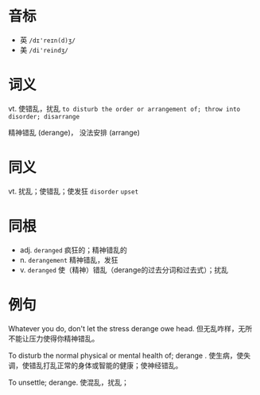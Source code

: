 # 音标

- 英 `/dɪ'reɪn(d)ʒ/`
- 美 `/di'reindʒ/`

# 词义

vt. 使错乱，扰乱
`to disturb the order or arrangement of; throw into disorder; disarrange `



精神错乱 (derange)， 没法安排 (arrange)

# 同义

vt. 扰乱；使错乱；使发狂
`disorder` `upset`

# 同根

- adj. `deranged` 疯狂的；精神错乱的
- n. `derangement` 精神错乱，发狂
- v. `deranged` 使（精神）错乱（derange的过去分词和过去式）；扰乱

# 例句

Whatever you do, don't let the stress derange owe head.
但无乱咋样，无所不能让压力使得你精神错乱。

To disturb the normal physical or mental health of; derange .
使生病，使失调，使错乱打乱正常的身体或智能的健康；使神经错乱。

To unsettle; derange.
使混乱，扰乱；


